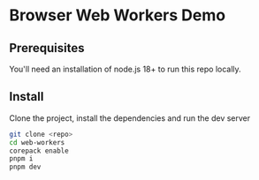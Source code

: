 # Browser Web Workers Demo

## Prerequisites

You'll need an installation of node.js 18+ to run this repo locally.

## Install

Clone the project, install the dependencies and run the dev server

```bash
git clone <repo>
cd web-workers
corepack enable
pnpm i
pnpm dev
```